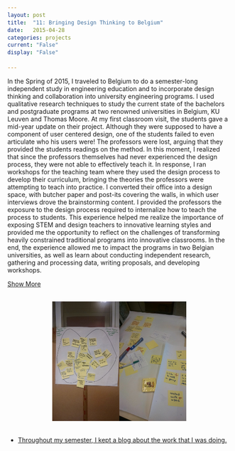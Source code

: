 ```yaml
---
layout: post
title:  "11: Bringing Design Thinking to Belgium"
date:   2015-04-28
categories: projects
current: "False"
display: "False"

---
```


In the Spring of 2015, I traveled to Belgium to do a semester-long independent study in engineering education and to incorporate design thinking and collaboration into university engineering programs. I used qualitative research techniques to study the current state of the bachelors and postgraduate programs at two renowned universities in Belgium, KU Leuven and Thomas Moore. At my first classroom visit, the students gave a mid-year update on their project. Although they were supposed to have a component of user centered design, one of the students failed to even articulate who his users were! The professors were lost, arguing that they provided the students readings on the method. In this moment, I realized that since the professors themselves had never experienced the design process, they were not able to effectively teach it. In response, I ran workshops for the teaching team where they used the design process to develop their curriculum, bringing the theories the professors were attempting to teach into practice.  I converted their office into a design space, with butcher paper and post-its covering the walls, in which user interviews drove the brainstorming content. I provided the professors the exposure to the design process required to internalize how to teach the process to students. This experience helped me realize the importance of exposing STEM and design teachers to innovative learning styles and provided me the opportunity to reflect on the challenges of transforming heavily constrained traditional programs into innovative classrooms. In the end, the experience allowed me to impact the programs in two Belgian universities, as well as learn about conducting independent research, gathering and processing data, writing proposals, and developing workshops.

<a href="#" class="read_more">Show More</a><br/>
<a href="#" class="read_less" style="display:none">Show Less</a><br/>


<div class="more_text" style="display:none">



<h3> More details of the programs: </h3>

I worked directly with Inge Vervoot and her colleagues on a mission to engage engineering students in real world experiences and expose them to the social sector. In order to accomplish this, the programs emphasizes user centered design, design thinking, real world experiences and societal awareness and the social profit sector. This group works on a number of projects, some of which in partnerships which span the European Union. As a student of Olin College, I assisted this team on two of their programs, explained below. I used my experience as a student at Olin College, my design and education courses, and the knowledge I’ve acquired while working for the Collaboratory to write recommendations and proposals to the group. 
<br/>
<br/>
The first program that I worked with is <a href="https://onderwijsaanbod.kuleuven.be/2015/opleidingen/e/CQ_52973286.htm#activetab=diploma_omschrijving"> Community Service Engineering</a>, or CSE. CSE has been developed by Inge and her colleague Jan to educate recent graduates or professionals as to being socially aware engineers. There is a larger, longer existing program called the Postgraduate Programme in Innovation and Entrepreneurship in Engineering which is also in the school of engineering and has a complementary mission. To enhance both programs, they decided to integrate them. As an outsider with experience in curriculum and user centered design, I gave my opinions and perspective to best integrate the programs to attract more students and give them the most beneficial educational opportunities. In order to best accomplish this, I  met with students from both programs who are working on a variety of projects as well as coaches, mentors and administrators of the programs. I attended the CSE classtime to get the best vantage point of the course. You can read my proposal <a href="https://www.dropbox.com/s/o3n20tam538soha/FINALintegrationReport.pdf?dl=0"> here</a>.
<br/>
<br/>
The second program that I worked with is the Social Ingenious bachelor's degree supplement at Thomas Moore. At Thomas Moore University, they value having well rounded graduates. The project directors, Inge and Jan, are working to design a degree supplement for bachelor engineering students of some majors and campuses of Thomas Moore. This degree supplement will fit into their existing degree and only require one extra course of 3 ECTS. I conducted meetings with Jan and the department heads of the respective majors to understand the current curriculum set-up, the goals of the program and the opinions of both parties. I  also met with many students to see what they value and desire for their programs. You can read this proposal <a href="https://www.dropbox.com/s/6bqx4wtqsdgn9e0/SocialIngeniusReport.pdf?dl=0">here</a>.
<br/>
<br/>
I ran workshops for the teaching team where they used the design process to develop their curriculum, bringing the theories the professors were attempting to teach into practice.  I converted their office into a design space, with butcher paper and post-its covering the walls, in which user interviews drove the brainstorming content. I provided the professors the exposure to the design process required to internalize how to teach the process to students. This experience helped me realize the importance of exposing STEM and design teachers to innovative learning styles and provided me the opportunity to reflect on the challenges of transforming heavily constrained traditional programs into innovative classrooms.

</div>
<center><img src="images/projects/placement1.jpg" width="30%"><img src="images/projects/placement2.jpg" width="30%"></center><br> 

* [Throughout my semester, I kept a blog about the work that I was doing.](https://jamiesarahg.weebly.com/education-blog)


<script text="text/javascript">
    $('a.read_more').click(function(event){ /* find all a.read_more elements and bind the following code to them */

        event.preventDefault(); /* prevent the a from changing the url */
        // $(this).parents('.item').find('.more_text').show(); /* show the .more_text span */
        $('.more_text').show(); /* show the .more_text span */
        $('.read_less').show(); /* show the .more_text span */
        $('.read_more').hide(); /* show the .more_text span */

    });
    $('a.read_less').click(function(event){ /* find all a.read_more elements and bind the following code to them */

        event.preventDefault(); /* prevent the a from changing the url */
        // $(this).parents('.item').find('.more_text').show(); /* show the .more_text span */
        $('.more_text').hide(); /* show the .more_text span */
        $('.read_less').hide(); /* show the .more_text span */
        $('.read_more').show(); /* show the .more_text span */
    });
</script>